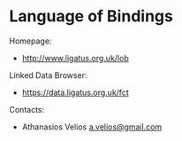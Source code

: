 Language of Bindings
===

Homepage:
* http://www.ligatus.org.uk/lob

Linked Data Browser:
* https://data.ligatus.org.uk/fct

Contacts: 
* Athanasios Velios <a.velios@gmail.com>
